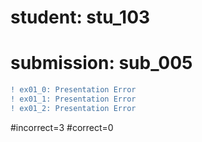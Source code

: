 # student: stu_103
# submission: sub_005

```diff
! ex01_0: Presentation Error
! ex01_1: Presentation Error
! ex01_2: Presentation Error
```
#incorrect=3
#correct=0
